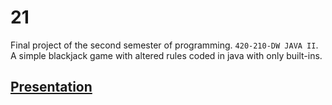 # 21
Final project of the second semester of programming. `420-210-DW JAVA II`. A simple blackjack game with altered rules coded in java with only built-ins.

## [Presentation](https://www.youtube.com/watch?v=iI40bBZk5w0)
